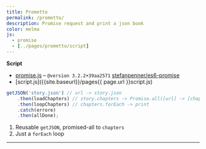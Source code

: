 ```yaml
---
title: Prometto
permalink: /prometto/
description: Promise request and print a json book
color: melma
js:
  - promise
  - [../pages/prometto/script]
---
```


**Script**

- [promise.js]({{site.baseurl}}/js/promise.js) – `@version 3.2.2+39aa2571` [stefanpenner/es6-promise](//github.com/stefanpenner/es6-promise)
- [script.js]({{site.baseurl}}/pages{{ page.url }}script.js)

```js
getJSON('story.json') // url -> story.json
	.then(loadChapters) // story.chapters -> Promise.all([url] -> [chapter.json]) promise array
	.then(loopChapters) // chapters.forEach -> print
	.catch(errore)
	.then(allDone);
```

1. Reusable `getJSON`, promised-all to `chapters`
1. Just a `forEach` loop

---
